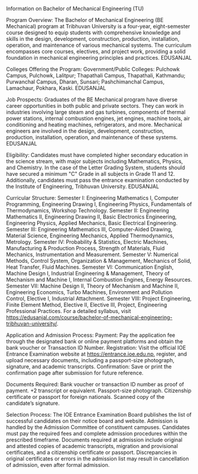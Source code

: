 Information on Bachelor of Mechanical Engineering (TU)

Program Overview: The Bachelor of Mechanical Engineering (BE Mechanical) program at Tribhuvan University is a four-year, eight-semester course designed to equip students with comprehensive knowledge and skills in the design, development, construction, production, installation, operation, and maintenance of various mechanical systems. The curriculum encompasses core courses, electives, and project work, providing a solid foundation in mechanical engineering principles and practices. 
EDUSANJAL

Colleges Offering the Program:
Government/Public Colleges: Pulchowk Campus, Pulchowk, Lalitpur; Thapathali Campus, Thapathali, Kathmandu; Purwanchal Campus, Dharan, Sunsari; Pashchimanchal Campus, Lamachaur, Pokhara, Kaski. 
EDUSANJAL

Job Prospects: Graduates of the BE Mechanical program have diverse career opportunities in both public and private sectors. They can work in industries involving large steam and gas turbines, components of thermal power stations, internal combustion engines, jet engines, machine tools, air conditioning and heating machines, refrigerators, and more. Mechanical engineers are involved in the design, development, construction, production, installation, operation, and maintenance of these systems. 
EDUSANJAL

Eligibility: Candidates must have completed higher secondary education in the science stream, with major subjects including Mathematics, Physics, and Chemistry. In the case of the Letter Grading System, students should have secured a minimum "C" Grade in all subjects in Grade 11 and 12. Additionally, candidates must pass the entrance examination conducted by the Institute of Engineering, Tribhuvan University. 
EDUSANJAL

Curricular Structure:
Semester I: Engineering Mathematics I, Computer Programming, Engineering Drawing I, Engineering Physics, Fundamentals of Thermodynamics, Workshop Technology.
Semester II: Engineering Mathematics II, Engineering Drawing II, Basic Electronics Engineering, Engineering Physics, Applied Mechanics, Basic Electrical Engineering.
Semester III: Engineering Mathematics III, Computer-Aided Drawing, Material Science, Engineering Mechanics, Applied Thermodynamics, Metrology.
Semester IV: Probability & Statistics, Electric Machines, Manufacturing & Production Process, Strength of Materials, Fluid Mechanics, Instrumentation and Measurement.
Semester V: Numerical Methods, Control System, Organization & Management, Mechanics of Solid, Heat Transfer, Fluid Machines.
Semester VI: Communication English, Machine Design I, Industrial Engineering & Management, Theory of Mechanism and Machine I, Internal Combustion Engines, Energy Resources.
Semester VII: Machine Design II, Theory of Mechanism and Machine II, Engineering Economics, Turbo Machines, Environment and Pollution Control, Elective I, Industrial Attachment.
Semester VIII: Project Engineering, Finite Element Method, Elective II, Elective III, Project, Engineering Professional Practices. For a detailed syllabus, visit https://edusanjal.com/course/bachelor-of-mechanical-engineering-tribhuvan-university/.

Application and Admission Process: Payment: Pay the application fee through the designated bank or online payment platforms and obtain the bank voucher or Transaction ID Number. Registration: Visit the official IOE Entrance Examination website at https://entrance.ioe.edu.np, register, and upload necessary documents, including a passport-size photograph, signature, and academic transcripts. Confirmation: Save or print the confirmation page after submission for future reference.

Documents Required: Bank voucher or transaction ID number as proof of payment. +2 transcript or equivalent. Passport-size photograph. Citizenship certificate or passport for foreign nationals. Scanned copy of the candidate’s signature.

Selection Process: The IOE Entrance Examination Board publishes the list of successful candidates on their notice board and website. Admission is handled by the Admission Committee of constituent campuses. Candidates must pay the required fees and complete admission procedures within the prescribed timeframe. Documents required at admission include original and attested copies of academic transcripts, migration and provisional certificates, and a citizenship certificate or passport. Discrepancies in original certificates or errors in the admission list may result in cancellation of admission, even after formal admission.